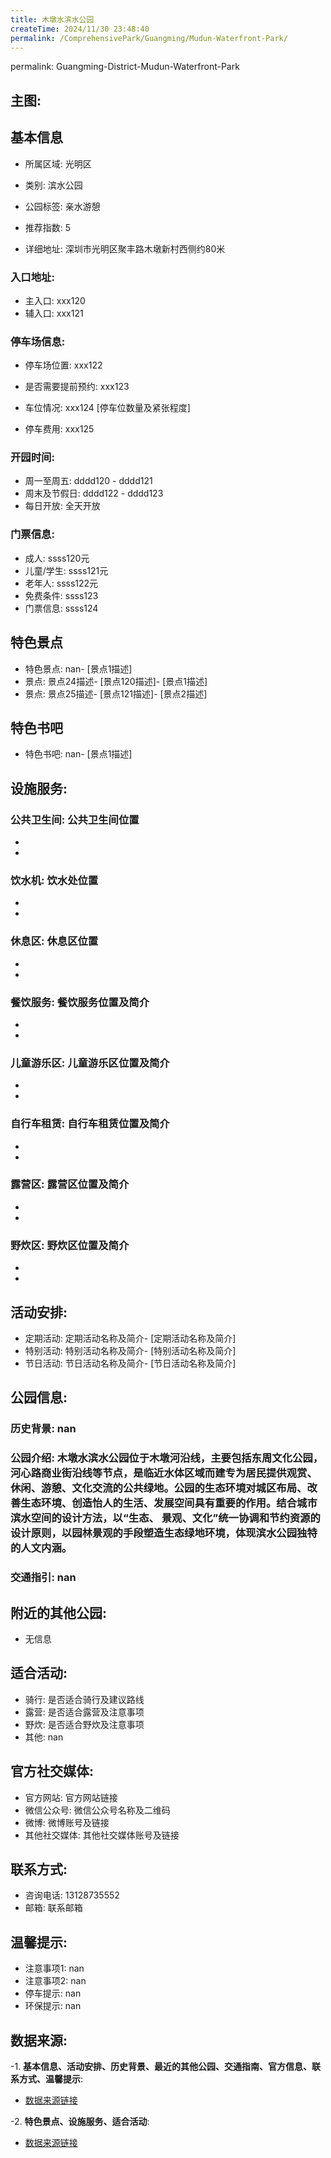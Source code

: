 ```yaml
---
title: 木墩水滨水公园
createTime: 2024/11/30 23:48:40
permalink: /ComprehensivePark/Guangming/Mudun-Waterfront-Park/
---
```

permalink: Guangming-District-Mudun-Waterfront-Park
<!-- ## 游玩路径: -->

## 主图:
<ImageCard
image="https://cgj.sz.gov.cn/img/4/4005/4005885/10775059.jpg"
title= "木墩水滨水公园"
description= "木墩水滨水公园位于木墩河沿线，主要包括东周文化公园，河心路商业街沿线等节点，是临近水体区域而建专为居民提供观赏、休闲、游憩、文化交流的公共绿地。公园的生态环境对"
date="2024/11/30"
href="/"
author="深圳公园"
/>

## 基本信息

- 所属区域: 光明区

- 类别: 滨水公园

- 公园标签: 亲水游憩

- 推荐指数: 5

- 详细地址: 深圳市光明区聚丰路木墩新村西侧约80米

### 入口地址:
- 主入口: xxx120
- 辅入口: xxx121
### 停车场信息:
- 停车场位置: xxx122

- 是否需要提前预约: xxx123

- 车位情况: xxx124 [停车位数量及紧张程度]

- 停车费用: xxx125

### 开园时间:
- 周一至周五: dddd120 - dddd121
- 周末及节假日: dddd122 - dddd123
- 每日开放: 全天开放

### 门票信息:
- 成人: ssss120元
- 儿童/学生: ssss121元
- 老年人: ssss122元
- 免费条件: ssss123
- 门票信息: ssss124
## 特色景点
- 特色景点: nan- [景点1描述]
- 景点: 景点24描述- [景点120描述]- [景点1描述]
- 景点: 景点25描述- [景点121描述]- [景点2描述]
## 特色书吧
- 特色书吧: nan- [景点1描述]
## 设施服务:
### 公共卫生间: 公共卫生间位置
- 
- 
### 饮水机: 饮水处位置
- 
- 
### 休息区: 休息区位置
- 
- 
### 餐饮服务: 餐饮服务位置及简介
- 
- 
### 儿童游乐区: 儿童游乐区位置及简介
- 
- 
### 自行车租赁: 自行车租赁位置及简介
- 
- 
### 露营区: 露营区位置及简介
- 
- 
### 野炊区: 野炊区位置及简介

- 
- 
## 活动安排:
- 定期活动: 定期活动名称及简介- [定期活动名称及简介]
- 特别活动: 特别活动名称及简介- [特别活动名称及简介]
- 节日活动: 节日活动名称及简介- [节日活动名称及简介]
## 公园信息:
### 历史背景: nan
### 公园介绍: 木墩水滨水公园位于木墩河沿线，主要包括东周文化公园，河心路商业街沿线等节点，是临近水体区域而建专为居民提供观赏、休闲、游憩、文化交流的公共绿地。公园的生态环境对城区布局、改善生态环境、创造怡人的生活、发展空间具有重要的作用。结合城市滨水空间的设计方法，以“生态、 景观、文化”统一协调和节约资源的设计原则，以园林景观的手段塑造生态绿地环境，体现滨水公园独特的人文内涵。
### 交通指引: nan

## 附近的其他公园:
- 无信息

## 适合活动:
- 骑行: 是否适合骑行及建议路线
- 露营: 是否适合露营及注意事项
- 野炊: 是否适合野炊及注意事项
- 其他: nan

## 官方社交媒体:
- 官方网站: 官方网站链接
- 微信公众号: 微信公众号名称及二维码
- 微博: 微博账号及链接
- 其他社交媒体: 其他社交媒体账号及链接

## 联系方式:
- 咨询电话: 13128735552
- 邮箱: 联系邮箱

## 温馨提示:
- 注意事项1: nan
- 注意事项2: nan
- 停车提示: nan
- 环保提示: nan

## 数据来源:
-1. **基本信息、活动安排、历史背景、最近的其他公园、交通指南、官方信息、联系方式、温馨提示**:
- [数据来源链接](https://cgj.sz.gov.cn/xsmh/gysz/csgy/content/post_10775059.html)

-2. **特色景点、设施服务、适合活动**:
- [数据来源链接](https://cgj.sz.gov.cn/xsmh/gysz/csgy/content/post_10775059.html)

